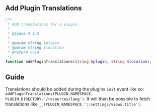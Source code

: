 ## Add Plugin Translations
```php
/**
 * Add translations for a plugin.
 *
 * @since 0.1.0
 *
 * @param string $plugin
 * @param string $location
 * @return void
 */
function addPluginTranslations(string $plugin, string $location);
```

## Guide
Translations should be added during the plugins `init` event like so: `addPluginTranslations(PLUGIN_NAMESPACE, PLUGIN_DIRECTORY.'/resources/lang')`. It will then be possible to fetch translations like `__(PLUGIN_NAMESPACE.'::settings/views.title')`.